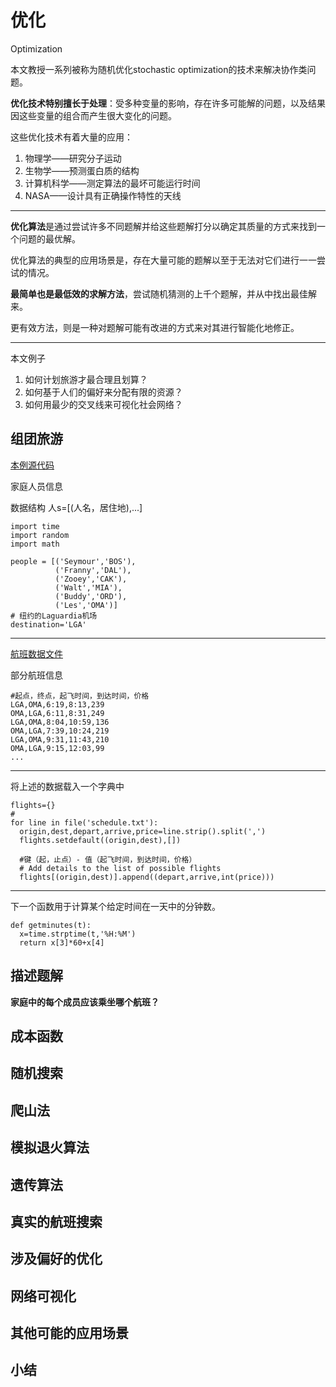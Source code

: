 # 优化 #

Optimization

本文教授一系列被称为随机优化stochastic optimization的技术来解决协作类问题。

**优化技术特别擅长于处理**：受多种变量的影响，存在许多可能解的问题，以及结果因这些变量的组合而产生很大变化的问题。

这些优化技术有着大量的应用：

1. 物理学——研究分子运动
2. 生物学——预测蛋白质的结构
3. 计算机科学——测定算法的最坏可能运行时间
4. NASA——设计具有正确操作特性的天线

---

**优化算法**是通过尝试许多不同题解并给这些题解打分以确定其质量的方式来找到一个问题的最优解。

优化算法的典型的应用场景是，存在大量可能的题解以至于无法对它们进行一一尝试的情况。

**最简单也是最低效的求解方法**，尝试随机猜测的上千个题解，并从中找出最佳解来。

更有效方法，则是一种对题解可能有改进的方式来对其进行智能化地修正。


---

本文例子

1. 如何计划旅游才最合理且划算？
2. 如何基于人们的偏好来分配有限的资源？
3. 如何用最少的交叉线来可视化社会网络？


## 组团旅游 ##

[本例源代码](optimization.py)

家庭人员信息

数据结构 人s=[(人名，居住地),...]

	import time
	import random
	import math
	
	people = [('Seymour','BOS'),
	          ('Franny','DAL'),
	          ('Zooey','CAK'),
	          ('Walt','MIA'),
	          ('Buddy','ORD'),
	          ('Les','OMA')]
	# 纽约的Laguardia机场
	destination='LGA'

---

[航班数据文件](schedule.txt)

部分航班信息

	#起点，终点，起飞时间，到达时间，价格
	LGA,OMA,6:19,8:13,239
	OMA,LGA,6:11,8:31,249
	LGA,OMA,8:04,10:59,136
	OMA,LGA,7:39,10:24,219
	LGA,OMA,9:31,11:43,210
	OMA,LGA,9:15,12:03,99
	...

---

将上述的数据载入一个字典中

	flights={}
	# 
	for line in file('schedule.txt'):
	  origin,dest,depart,arrive,price=line.strip().split(',')
	  flights.setdefault((origin,dest),[])
	
	  #键（起，止点）- 值（起飞时间，到达时间，价格）
	  # Add details to the list of possible flights
	  flights[(origin,dest)].append((depart,arrive,int(price)))

---

下一个函数用于计算某个给定时间在一天中的分钟数。

	def getminutes(t):
	  x=time.strptime(t,'%H:%M')
	  return x[3]*60+x[4]

## 描述题解 ##

**家庭中的每个成员应该乘坐哪个航班？**


## 成本函数 ##



## 随机搜索 ##



## 爬山法 ##



## 模拟退火算法 ##



## 遗传算法 ##



## 真实的航班搜索 ##



## 涉及偏好的优化 ##



## 网络可视化 ##



## 其他可能的应用场景 ##



## 小结 ##


